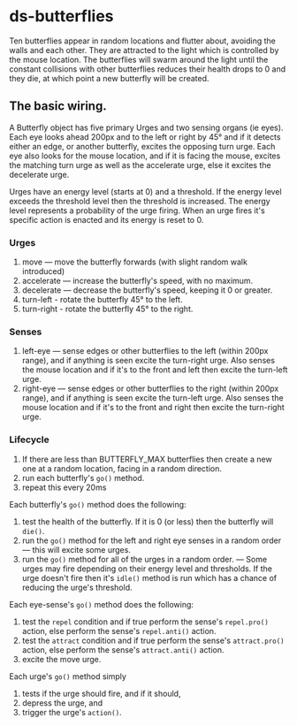 ds-butterflies
==============

Ten butterflies appear in random locations and flutter about, avoiding the walls and each other. They are attracted to the light which is controlled by the mouse location. The butterflies will swarm around the light until the constant collisions with other butterflies reduces their health drops to 0 and they die, at which point a new butterfly will be created.

## The basic wiring.

A Butterfly object has five primary Urges and two sensing organs (ie eyes). Each eye looks ahead 200px and to the left or right by 45° and if it detects either an edge, or another butterfly, excites the opposing turn urge.  Each eye also looks for the mouse location, and if it is facing the mouse, excites the matching turn urge as well as the accelerate urge, else it excites the decelerate urge.

Urges have an energy level (starts at 0) and a threshold.  If the energy level exceeds the threshold level then the threshold is increased. The energy level represents a probability of the urge firing. When an urge fires it's specific action is enacted and its energy is reset to 0.

### Urges

1. move — move the butterfly forwards (with slight random walk introduced)
2. accelerate — increase the butterfly's speed, with no maximum.
3. decelerate — decrease the butterfly's speed, keeping it 0 or greater.
4. turn-left - rotate the butterfly 45° to the left.
5. turn-right - rotate the butterfly 45° to the right.

### Senses

1. left-eye — sense edges or other butterflies to the left (within 200px range), and if anything is seen excite the turn-right urge. Also senses the mouse location and if it's to the front and left then excite the turn-left urge.
2. right-eye — sense edges or other butterflies to the right (within 200px range), and if anything is seen excite the turn-left urge. Also senses the mouse location and if it's to the front and right then excite the turn-right urge.

### Lifecycle

1. If there are less than BUTTERFLY_MAX butterflies then create a new one at a random location, facing in a random direction.
2. run each butterfly's `go()` method.
3. repeat this every 20ms

Each butterfly's `go()` method does the following:

1. test the health of the butterfly. If it is 0 (or less) then the butterfly will `die()`.
2. run the `go()` method for the left and right eye senses in a random order — this will excite some urges.
3. run the `go()` method for all of the urges in a random order. — Some urges may fire depending on their energy level and thresholds. If the urge doesn't fire then it's `idle()` method is run which has a chance of reducing the urge's threshold.

Each eye-sense's `go()` method does the following:

1. test the `repel` condition and if true perform the sense's `repel.pro()` action, else perform the sense's `repel.anti()` action.
2. test the `attract` condition and if true perform the sense's `attract.pro()` action, else perform the sense's `attract.anti()` action.
3. excite the move urge.

Each urge's `go()` method simply

1. tests if the urge should fire, and if it should,
2. depress the urge, and
3. trigger the urge's `action()`.

